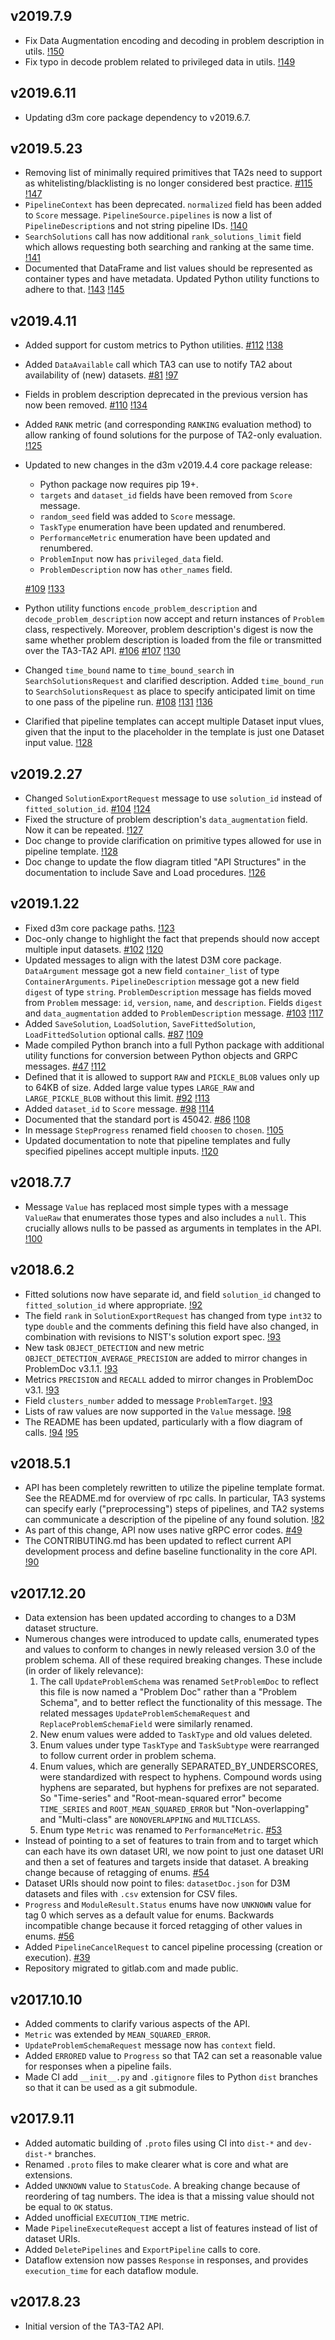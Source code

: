 ## v2019.7.9

* Fix Data Augmentation encoding and decoding in problem description in utils.
  [!150](https://gitlab.com/datadrivendiscovery/ta3ta2-api/merge_requests/150) 
* Fix typo in decode problem related to privileged data in utils.
  [!149](https://gitlab.com/datadrivendiscovery/ta3ta2-api/merge_requests/149)

## v2019.6.11

* Updating d3m core package dependency to v2019.6.7.

## v2019.5.23

* Removing list of minimally required primitives that TA2s need to support
  as whitelisting/blacklisting is no longer considered best practice.
  [#115](https://gitlab.com/datadrivendiscovery/ta3ta2-api/issues/115)
  [!147](https://gitlab.com/datadrivendiscovery/ta3ta2-api/merge_requests/147)
* `PipelineContext` has been deprecated.
  `normalized` field has been added to `Score` message.
  `PipelineSource.pipelines` is now a list of `PipelineDescription`s and not
  string pipeline IDs.
  [!140](https://gitlab.com/datadrivendiscovery/ta3ta2-api/merge_requests/140)
* `SearchSolutions` call has now additional `rank_solutions_limit` field
  which allows requesting both searching and ranking at the same time.
  [!141](https://gitlab.com/datadrivendiscovery/ta3ta2-api/merge_requests/142)
* Documented that DataFrame and list values should be represented as container
  types and have metadata. Updated Python utility functions to adhere to that.
  [!143](https://gitlab.com/datadrivendiscovery/ta3ta2-api/merge_requests/143)
  [!145](https://gitlab.com/datadrivendiscovery/ta3ta2-api/merge_requests/145)

## v2019.4.11

* Added support for custom metrics to Python utilities.
  [#112](https://gitlab.com/datadrivendiscovery/ta3ta2-api/issues/112)
  [!138](https://gitlab.com/datadrivendiscovery/ta3ta2-api/merge_requests/138)
* Added `DataAvailable` call which TA3 can use to notify TA2 about availability
  of (new) datasets.
  [#81](https://gitlab.com/datadrivendiscovery/ta3ta2-api/issues/81)
  [!97](https://gitlab.com/datadrivendiscovery/ta3ta2-api/merge_requests/97)
* Fields in problem description deprecated in the previous version has now been
  removed.
  [#110](https://gitlab.com/datadrivendiscovery/ta3ta2-api/issues/110)
  [!134](https://gitlab.com/datadrivendiscovery/ta3ta2-api/merge_requests/134)
* Added `RANK` metric (and corresponding `RANKING` evaluation method) to allow
  ranking of found solutions for the purpose of TA2-only evaluation.
  [!125](https://gitlab.com/datadrivendiscovery/ta3ta2-api/merge_requests/125)
* Updated to new changes in the d3m v2019.4.4 core package release:

    * Python package now requires pip 19+.
    * `targets` and `dataset_id` fields have been removed from `Score` message.
    * `random_seed` field was added to `Score` message.
    * `TaskType` enumeration have been updated and renumbered.
    * `PerformanceMetric` enumeration have been updated and renumbered.
    * `ProblemInput` now has `privileged_data` field.
    * `ProblemDescription` now has `other_names` field.

    [#109](https://gitlab.com/datadrivendiscovery/ta3ta2-api/issues/109)
    [!133](https://gitlab.com/datadrivendiscovery/ta3ta2-api/merge_requests/133)

* Python utility functions `encode_problem_description` and `decode_problem_description`
  now accept and return instances of `Problem` class, respectively. Moreover, problem
  description's digest is now the same whether problem description is loaded
  from the file or transmitted over the TA3-TA2 API.
  [#106](https://gitlab.com/datadrivendiscovery/ta3ta2-api/issues/106)
  [#107](https://gitlab.com/datadrivendiscovery/ta3ta2-api/issues/107)
  [!130](https://gitlab.com/datadrivendiscovery/ta3ta2-api/merge_requests/130)
* Changed `time_bound` name to `time_bound_search` in `SearchSolutionsRequest`
  and clarified description. Added `time_bound_run` to `SearchSolutionsRequest`
  as place to specify anticipated limit on time to one pass of the pipeline run.
  [#108](https://gitlab.com/datadrivendiscovery/ta3ta2-api/issues/108)
  [!131](https://gitlab.com/datadrivendiscovery/ta3ta2-api/merge_requests/131)
  [!136](https://gitlab.com/datadrivendiscovery/ta3ta2-api/merge_requests/136)
* Clarified that pipeline templates can accept multiple Dataset input vlues,
  given that the input to the placeholder in the template is just one Dataset
  input value.
  [!128](https://gitlab.com/datadrivendiscovery/ta3ta2-api/merge_requests/128)

## v2019.2.27

* Changed `SolutionExportRequest` message to use `solution_id` instead of
  `fitted_solution_id`.
  [#104](https://gitlab.com/datadrivendiscovery/ta3ta2-api/issues/104)
  [!124](https://gitlab.com/datadrivendiscovery/ta3ta2-api/merge_requests/124)
* Fixed the structure of problem description's `data_augmentation` field.
  Now it can be repeated.
  [!127](https://gitlab.com/datadrivendiscovery/ta3ta2-api/merge_requests/127)
* Doc change to provide clarification on primitive types allowed for use in 
  pipeline template.
  [!128](https://gitlab.com/datadrivendiscovery/ta3ta2-api/merge_requests/128)
* Doc change to update the flow diagram titled "API Structures" in the 
  documentation to include Save and Load procedures.
  [!126](https://gitlab.com/datadrivendiscovery/ta3ta2-api/merge_requests/126)

## v2019.1.22

* Fixed d3m core package paths.
  [!123](https://gitlab.com/datadrivendiscovery/ta3ta2-api/merge_requests/123)
* Doc-only change to highlight the fact that prepends should now accept 
  multiple input datasets.
  [#102](https://gitlab.com/datadrivendiscovery/ta3ta2-api/issues/102)
  [!120](https://gitlab.com/datadrivendiscovery/ta3ta2-api/merge_requests/120)
* Updated messages to align with the latest D3M core package.
  `DataArgument` message got a new field `container_list`
  of type `ContainerArguments`. `PipelineDescription` message
  got a new field `digest` of type `string`. `ProblemDescription`
  message has fields moved from `Problem` message: `id`, `version`,
  `name`, and `description`. Fields `digest` and `data_augmentation`
  added to `ProblemDescription` message.
  [#103](https://gitlab.com/datadrivendiscovery/ta3ta2-api/issues/103)
  [!117](https://gitlab.com/datadrivendiscovery/ta3ta2-api/merge_requests/117)
* Added `SaveSolution`, `LoadSolution`, `SaveFittedSolution`, `LoadFittedSolution`
  optional calls.
  [#87](https://gitlab.com/datadrivendiscovery/ta3ta2-api/issues/87)
  [!109](https://gitlab.com/datadrivendiscovery/ta3ta2-api/merge_requests/109)
* Made compiled Python branch into a full Python package with additional
  utility functions for conversion between Python objects and GRPC messages.
  [#47](https://gitlab.com/datadrivendiscovery/ta3ta2-api/issues/47)
  [!112](https://gitlab.com/datadrivendiscovery/ta3ta2-api/merge_requests/112)
* Defined that it is allowed to support `RAW` and `PICKLE_BLOB` values only
  up to 64KB of size. Added large value types `LARGE_RAW` and `LARGE_PICKLE_BLOB`
  without this limit.
  [#92](https://gitlab.com/datadrivendiscovery/ta3ta2-api/issues/92)
  [!113](https://gitlab.com/datadrivendiscovery/ta3ta2-api/merge_requests/113)
* Added `dataset_id` to `Score` message.
  [#98](https://gitlab.com/datadrivendiscovery/ta3ta2-api/issues/98)
  [!114](https://gitlab.com/datadrivendiscovery/ta3ta2-api/merge_requests/114)
* Documented that the standard port is 45042.
  [#86](https://gitlab.com/datadrivendiscovery/ta3ta2-api/issues/86)
  [!108](https://gitlab.com/datadrivendiscovery/ta3ta2-api/merge_requests/108)
* In message `StepProgress` renamed field `choosen` to `chosen`.
  [!105](https://gitlab.com/datadrivendiscovery/ta3ta2-api/merge_requests/105)
* Updated documentation to note that pipeline templates and fully specified pipelines
  accept multiple inputs.
  [!120](https://gitlab.com/datadrivendiscovery/ta3ta2-api/merge_requests/120)

## v2018.7.7

* Message `Value` has replaced most simple types with a message `ValueRaw`
  that enumerates those types and also includes a `null`.  This crucially
  allows nulls to be passed as arguments in templates in the API.
  [!100](https://gitlab.com/datadrivendiscovery/ta3ta2-api/merge_requests/100)

## v2018.6.2

* Fitted solutions now have separate id, and field `solution_id` changed to
  `fitted_solution_id` where appropriate.
  [!92](https://gitlab.com/datadrivendiscovery/ta3ta2-api/merge_requests/92)
* The field `rank` in `SolutionExportRequest` has changed from type `int32` to
  type `double` and the comments defining this field have also changed, in
  combination with revisions to NIST's solution export spec.
  [!93](https://gitlab.com/datadrivendiscovery/ta3ta2-api/merge_requests/93)
* New task `OBJECT_DETECTION` and new metric `OBJECT_DETECTION_AVERAGE_PRECISION`
  are added to mirror changes in ProblemDoc v3.1.1.
  [!93](https://gitlab.com/datadrivendiscovery/ta3ta2-api/merge_requests/93)
* Metrics `PRECISION` and `RECALL` added to mirror changes in ProblemDoc v3.1.
  [!93](https://gitlab.com/datadrivendiscovery/ta3ta2-api/merge_requests/93)
* Field `clusters_number` added to message `ProblemTarget`.
  [!93](https://gitlab.com/datadrivendiscovery/ta3ta2-api/merge_requests/93)
* Lists of raw values are now supported in the `Value` message.
  [!98](https://gitlab.com/datadrivendiscovery/ta3ta2-api/merge_requests/98)
* The README has been updated, particularly with a flow diagram of calls.
  [!94](https://gitlab.com/datadrivendiscovery/ta3ta2-api/merge_requests/94)
  [!95](https://gitlab.com/datadrivendiscovery/ta3ta2-api/merge_requests/95)

## v2018.5.1

* API has been completely rewritten to utilize the pipeline template format.
  See the README.md for overview of rpc calls. In particular, TA3 systems can
  specify early ("preprocessing") steps of pipelines, and TA2 systems can
  communicate a description of the pipeline of any found solution.
  [!82](https://gitlab.com/datadrivendiscovery/ta3ta2-api/merge_requests/82)
* As part of this change, API now uses native gRPC error codes.
  [#49](https://gitlab.com/datadrivendiscovery/ta3ta2-api/issues/49)
* The CONTRIBUTING.md has been updated to reflect current API development process
  and define baseline functionality in the core API.
  [!90](https://gitlab.com/datadrivendiscovery/ta3ta2-api/merge_requests/90)

## v2017.12.20

* Data extension has been updated according to changes to a D3M dataset structure.
* Numerous changes were introduced to update calls, enumerated types and values
  to conform to changes in newly released version 3.0 of the problem schema. All
  of these required breaking changes.  These include (in order of likely relevance):
    1. The call `UpdateProblemSchema` was renamed `SetProblemDoc` to reflect this
       file is now named a "Problem Doc" rather than a "Problem Schema", and to
       better reflect the functionality of this message.  The related messages
       `UpdateProblemSchemaRequest` and `ReplaceProblemSchemaField` were similarly
       renamed.
    2. New enum values were added to `TaskType` and old values deleted.
    3. Enum values under type `TaskType` and `TaskSubtype` were rearranged to
       follow current order in problem schema.
    4. Enum values, which are generally SEPARATED\_BY\_UNDERSCORES, were
       standardized with respect to hyphens.  Compound words using hyphens are
       separated, but hyphens for prefixes are not separated.  So "Time-series"
       and "Root-mean-squared error" become `TIME_SERIES` and `ROOT_MEAN_SQUARED_ERROR`
       but "Non-overlapping" and "Multi-class" are `NONOVERLAPPING` and `MULTICLASS`.
    5. Enum type `Metric` was renamed to `PerformanceMetric`.
  [#53](https://gitlab.com/datadrivendiscovery/ta3ta2-api/issues/53)
* Instead of pointing to a set of features to train from and to target which can each have
  its own dataset URI, we now point to just one dataset URI and then a set of features and
  targets inside that dataset. A breaking change because of retagging of enums.
  [#54](https://gitlab.com/datadrivendiscovery/ta3ta2-api/issues/54)
* Dataset URIs should now point to files: `datasetDoc.json` for D3M datasets and files
  with `.csv` extension for CSV files.
* `Progress` and `ModuleResult.Status` enums have now `UNKNOWN` value for tag 0
  which serves as a default value for enums. Backwards incompatible change because
  it forced retagging of other values in enums.
  [#56](https://gitlab.com/datadrivendiscovery/ta3ta2-api/issues/56)
* Added `PipelineCancelRequest` to cancel pipeline processing (creation or execution).
  [#39](https://gitlab.com/datadrivendiscovery/ta3ta2-api/issues/39)
* Repository migrated to gitlab.com and made public.

## v2017.10.10

* Added comments to clarify various aspects of the API.
* `Metric` was extended by `MEAN_SQUARED_ERROR`.
* `UpdateProblemSchemaRequest` message now has `context` field.
* Added `ERRORED` value to `Progress` so that TA2 can set a reasonable
  value for responses when a pipeline fails.
* Made CI add `__init__.py` and `.gitignore` files to Python `dist` branches
  so that it can be used as a git submodule.

## v2017.9.11

* Added automatic building of `.proto` files using CI into `dist-*` and `dev-dist-*` branches.
* Renamed `.proto` files to make clearer what is core and what are extensions.
* Added `UNKNOWN` value to `StatusCode`. A breaking change because of reordering of tag numbers.
  The idea is that a missing value should not be equal to `OK` status.
* Added unofficial `EXECUTION_TIME` metric.
* Made `PipelineExecuteRequest` accept a list of features instead of list of dataset URIs.
* Added `DeletePipelines` and `ExportPipeline` calls to core.
* Dataflow extension now passes `Response` in responses, and provides `execution_time`
  for each dataflow module.

## v2017.8.23

* Initial version of the TA3-TA2 API.
